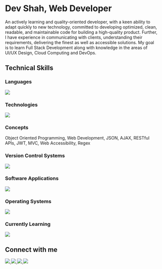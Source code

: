 # Dev Shah, Web Developer

An actively learning and quality-oriented developer, with a keen ability to adapt quickly to new technology, committed to developing optimized, clean, readable, and maintainable code for building a high-quality product. Further, I have experience in communicating with clients, understanding their requirements, delivering the finest as well as accessible solutions. My goal is to learn Full Stack Development along with knowledge in the areas of UI/UX Design, Cloud Computing and DevOps.
  
## Technical Skills

### Languages

<img src="https://skillicons.dev/icons?i=js,ts,cs,py,bash,html,css,java,cpp,c,md" />

### Technologies

<img
  src="https://skillicons.dev/icons?i=nodejs,express,nestjs,react,nextjs,vite,docker,jest,mongodb,postgres,firebase,tailwind,bootstrap,materialui"
/>

### Concepts

Object Oriented Programming, Web Development, JSON, AJAX, RESTful APIs, JWT,
MVC, Web Accessibility, Regex

### Version Control Systems

<img src="https://skillicons.dev/icons?i=git,github,githubactions,npm" />

### Software Applications

<img
  src="https://skillicons.dev/icons?i=vim,vscode,visualstudio,eclipse,postman,vercel,figma,discord"
/>

### Operating Systems

<img
  src="https://skillicons.dev/icons?i=linux,windows"
/>

### Currently Learning

<img
  src="https://skillicons.dev/icons?i=aws"
/>

## Connect with me

<a href="https://linkedin.com/in/busycaesar" target="blank">
<span>
  <img src="https://skillicons.dev/icons?i=linkedin" />
</span>
</a>
<a href="https://twitter.com/busycaesar" target="blank">
<span>
  <img src="https://skillicons.dev/icons?i=twitter" />
</span>
</a>
<a href="mailto:busycaesar@gmail.com" target="blank">
<span>
  <img src="https://skillicons.dev/icons?i=gmail" />
</span>
</a>
<a href="https://dev.to/busycaesar" target="blank">
<span>
  <img src="https://skillicons.dev/icons?i=devto" />
</span>
</a>
